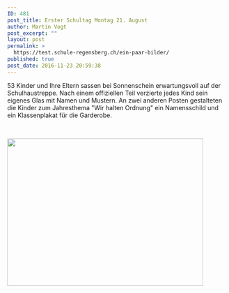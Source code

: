 ```yaml
---
ID: 481
post_title: Erster Schultag Montag 21. August
author: Martin Vogt
post_excerpt: ""
layout: post
permalink: >
  https://test.schule-regensberg.ch/ein-paar-bilder/
published: true
post_date: 2016-11-23 20:59:38
---
```

53 Kinder und Ihre Eltern sassen bei Sonnenschein erwartungsvoll auf der Schulhaustreppe. Nach einem offiziellen Teil verzierte jedes Kind sein eigenes Glas mit Namen und Mustern. An zwei anderen Posten gestalteten die Kinder zum Jahresthema "Wir halten Ordnung" ein Namensschild und ein Klassenplakat für die Garderobe.

<!--more-->

&nbsp;

<img class="alignnone size-medium wp-image-1230" src="https://test.schule-regensberg.ch/wp-content/uploads/2016/11/Schulanfang-450x338.jpg" alt="" width="450" height="338" />

&nbsp;